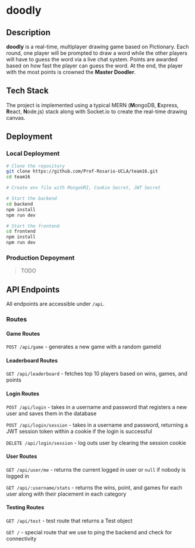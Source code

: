 # doodly

## Description
**doodly** is a real-time, multiplayer drawing game based on Pictionary. Each round, one player will be prompted to draw a word while the other players will have to guess the word via a live chat system. Points are awarded based on how fast the player can guess the word. At the end, the player with the most points is crowned the **Master Doodler**. 

## Tech Stack
The project is implemented using a typical MERN (**M**ongoDB, **E**xpress, **R**eact, **N**ode.js) stack along with Socket.io to create the real-time drawing canvas.

## Deployment

### Local Deployment

```bash
# Clone the repository
git clone https://github.com/Prof-Rosario-UCLA/team16.git
cd team16

# Create env file with MongoURI, Cookie Secret, JWT Secret

# Start the backend
cd backend
npm install
npm run dev

# Start the frontend
cd frontend
npm install
npm run dev
```

### Production Depoyment
> TODO

## API Endpoints
All endpoints are accessible under `/api`.

### Routes
#### Game Routes
`POST /api/game` - generates a new game with a random gameId

#### Leaderboard Routes
`GET /api/leaderboard` - fetches top 10 players based on wins, games, and points

#### Login Routes
`POST /api/login` - takes in a username and password that registers a new user and saves them in the database

`POST /api/login/session` - takes in a username and password, returning a JWT session token within a cookie if the login is successful

`DELETE /api/login/session` - log outs user by clearing the session cookie

#### User Routes
`GET /api/user/me` - returns the current logged in user or `null` if nobody is logged in

`GET /api/:username/stats` - returns the wins, point, and games for each user along with their placement in each category

#### Testing Routes
`GET /api/test` - test route that returns a Test object

`GET /` - special route that we use to ping the backend and check for connectivity





